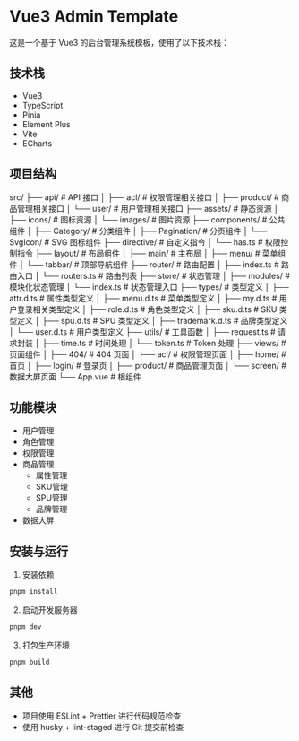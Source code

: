 # Vue3 Admin Template

这是一个基于 Vue3 的后台管理系统模板，使用了以下技术栈：

## 技术栈

- Vue3
- TypeScript
- Pinia
- Element Plus
- Vite
- ECharts

## 项目结构

src/
├── api/            # API 接口
│   ├── acl/        # 权限管理相关接口
│   ├── product/    # 商品管理相关接口
│   └── user/       # 用户管理相关接口
├── assets/         # 静态资源
│   ├── icons/      # 图标资源
│   └── images/     # 图片资源
├── components/     # 公共组件
│   ├── Category/   # 分类组件
│   ├── Pagination/ # 分页组件
│   └── SvgIcon/    # SVG 图标组件
├── directive/      # 自定义指令
│   └── has.ts      # 权限控制指令
├── layout/         # 布局组件
│   ├── main/       # 主布局
│   ├── menu/       # 菜单组件
│   └── tabbar/     # 顶部导航组件
├── router/         # 路由配置
│   ├── index.ts    # 路由入口
│   └── routers.ts  # 路由列表
├── store/          # 状态管理
│   ├── modules/    # 模块化状态管理
│   └── index.ts    # 状态管理入口
├── types/          # 类型定义
│   ├── attr.d.ts   # 属性类型定义
│   ├── menu.d.ts   # 菜单类型定义
│   ├── my.d.ts     # 用户登录相关类型定义
│   ├── role.d.ts   # 角色类型定义
│   ├── sku.d.ts    # SKU 类型定义
│   ├── spu.d.ts    # SPU 类型定义
│   ├── trademark.d.ts # 品牌类型定义
│   └── user.d.ts   # 用户类型定义
├── utils/          # 工具函数
│   ├── request.ts  # 请求封装
│   ├── time.ts     # 时间处理
│   └── token.ts    # Token 处理
├── views/          # 页面组件
│   ├── 404/        # 404 页面
│   ├── acl/        # 权限管理页面
│   ├── home/       # 首页
│   ├── login/      # 登录页
│   ├── product/    # 商品管理页面
│   └── screen/     # 数据大屏页面
└── App.vue         # 根组件

## 功能模块

- 用户管理
- 角色管理
- 权限管理
- 商品管理
  - 属性管理
  - SKU管理
  - SPU管理
  - 品牌管理
- 数据大屏

## 安装与运行

1. 安装依赖

```bash
pnpm install
```

2. 启动开发服务器

```bash
pnpm dev
```

3. 打包生产环境

```bash
pnpm build
```

## 其他

- 项目使用 ESLint + Prettier 进行代码规范检查
- 使用 husky + lint-staged 进行 Git 提交前检查
